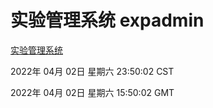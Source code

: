# 实验管理系统 expadmin
[实验管理系统](http://59.174.25.134:56808/expadmin-782313d2-e1b1-4ea7-932e-3a55e6a1a4d0/)

2022年 04月 02日 星期六 23:50:02 CST

2022年 04月 02日 星期六 15:50:02 GMT
